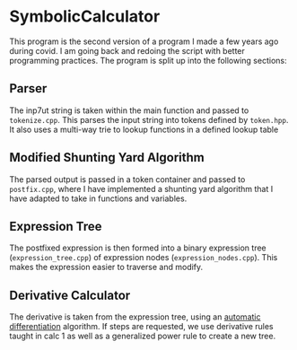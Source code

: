# SymbolicCalculator

This program is the second version of a program I made a few years ago during covid. I am going back and redoing the script with better programming practices.  The program is split up into the following sections:

## Parser
The inp7ut string is taken within the main function and passed to `tokenize.cpp`. This parses the input string into tokens defined by `token.hpp`. It also uses a multi-way trie to lookup functions in a defined lookup table

## Modified Shunting Yard Algorithm
The parsed output is passed in a token container and passed to `postfix.cpp`, where I have implemented a shunting yard algorithm that I have adapted to take in functions and variables.

## Expression Tree
The postfixed expression is then formed into a binary expression tree (`expression_tree.cpp`) of expression nodes (`expression_nodes.cpp`). This makes the expression easier to traverse and modify.

## Derivative Calculator
The derivative is taken from the expression tree, using an [automatic differentiation](https://en.wikipedia.org/wiki/Automatic_differentiation) algorithm. If steps are requested, we use derivative rules taught in calc 1 as well as a generalized power rule to create a new tree. 